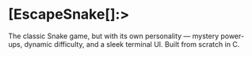 # [EscapeSnake[]:>
The classic Snake game, but with its own personality — mystery power-ups, dynamic difficulty, and a sleek terminal UI. Built from scratch in C.
